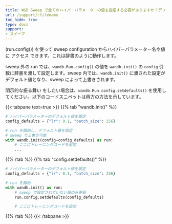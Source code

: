 ```yaml
---
title: W&B Sweep で全てのハイパーパラメーターの値を指定する必要がありますか？デフォルト値を設定できますか？
url: /support/:filename
toc_hide: true
type: docs
support:
- スイープ
---
```


(run.config()) を使って sweep configuration からハイパーパラメーター名や値に アクセス できます。これは辞書のように動作します。

sweep 外の run では、`wandb.Run.config()` の値を `wandb.init()` の `config` 引数に辞書を渡して設定します。sweep 内では、`wandb.init()` に渡された設定がデフォルト値となり、sweep によって上書きされます。

明示的な振る舞い をしたい場合は、`wandb.Run.config.setdefaults()` を使用してください。以下のコードスニペットは両方の方法を示しています。

{{< tabpane text=true >}}
{{% tab "wandb.init()" %}}
```python
# ハイパーパラメーターのデフォルト値を設定
config_defaults = {"lr": 0.1, "batch_size": 256}

# run を開始し、デフォルト値を指定
# sweep で上書き可能
with wandb.init(config=config_defaults) as run:
    # ここにトレーニングコードを追加
    ...
```
{{% /tab %}}
{{% tab "config.setdefaults()" %}}
```python
# ハイパーパラメーターのデフォルト値を設定
config_defaults = {"lr": 0.1, "batch_size": 256}

# run を開始
with wandb.init() as run:
    # sweep で設定されていない値のみ更新
    run.config.setdefaults(config_defaults)

    # ここにトレーニングコードを追加
```
{{% /tab %}}
{{< /tabpane >}}